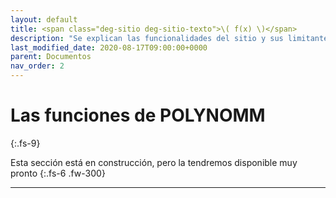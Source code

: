 ```yaml
---
layout: default
title: <span class="deg-sitio deg-sitio-texto">\( f(x) \)</span>
description: "Se explican las funcionalidades del sitio y sus limitantes."
last_modified_date: 2020-08-17T09:00:00+0000
parent: Documentos
nav_order: 2
---
```


<link rel="stylesheet" href="{{ '/assets/css/just-the-docs-degVerde.css' | absolute_url }}">
<script>
    jtd.setTheme('degVerde');
</script>

# Las funciones de POLYN<span class="deg-sitio deg-sitio-texto">OMM</span><i class="jpa-anim-rel-partying_face jpa-2em"></i>
{:.fs-9}

Esta sección está en construcción, pero la tendremos disponible muy pronto <i class="jpa-anim-rel-smiling_face_with_heart_eyes jpa-2em"></i>
{:.fs-6 .fw-300}

---